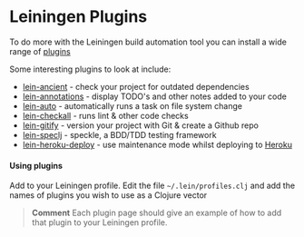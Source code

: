 # Leiningen Plugins 

  To do more with the Leiningen build automation tool you can install a wide range of [plugins](https://github.com/technomancy/leiningen/wiki/Plugins)
  
  Some interesting plugins to look at include:
  
  * [lein-ancient](https://github.com/xsc/lein-ancient) - check your project for outdated dependencies
  * [lein-annotations](https://github.com/bbatsov/lein-annotations) - display TODO's and other notes added to your code
  * [lein-auto](https://github.com/weavejester/lein-auto) - automatically runs a task on file system change
  * [lein-checkall](https://github.com/itang/lein-checkall) - runs lint & other code checks
  * [lein-gitify](https://github.com/Raynes/lein-gitify) - version your project with Git & create a Github repo
  * [lein-speclj](https://github.com/slagyr/speclj) - speckle, a BDD/TDD testing framework
  * [lein-heroku-deploy](https://github.com/maxprokopiev/lein-heroku-deploy) - use maintenance mode whilst deploying to [Heroku](https://heroku.com)

#### Using plugins

  Add to your Leiningen profile.  Edit the file `~/.lein/profiles.clj` and add the names of plugins you wish to use as a Clojure vector
  
> **Comment** Each plugin page should give an example of how to add that plugin to your Leiningen profile.



